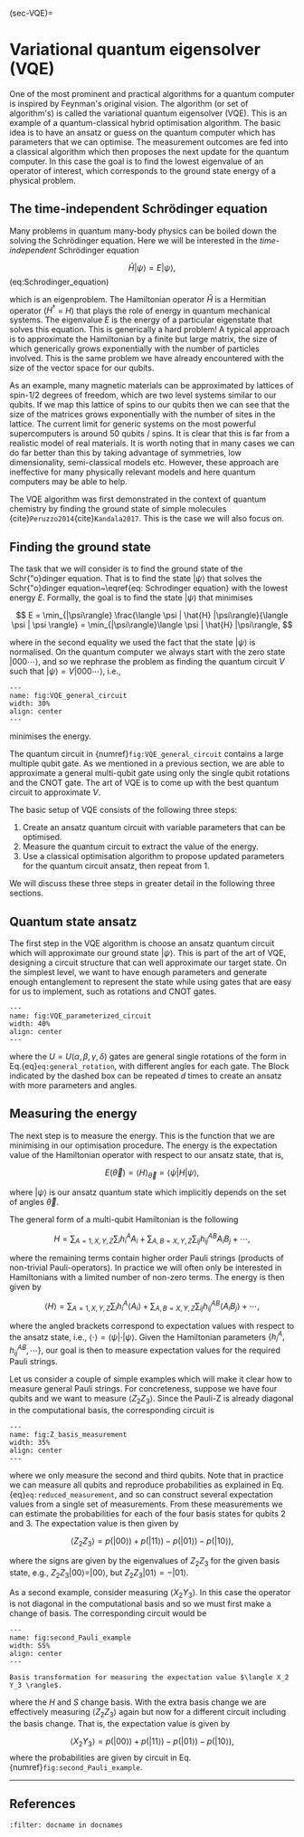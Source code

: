 (sec-VQE)=
# Variational quantum eigensolver (VQE)

One of the most prominent and practical algorithms for a quantum computer is inspired by Feynman's original vision. The algorithm (or set of algorithm's) is called the variational quantum eigensolver (VQE). This is an example of a quantum-classical hybrid optimisation algorithm. The basic idea is to have an ansatz or guess on the quantum computer which has parameters that we can optimise. The measurement outcomes are fed into a classical algorithm which then proposes the next update for the quantum computer. In this case the goal is to find the lowest eigenvalue of an operator of interest, which corresponds to the ground state energy of a physical problem.


## The time-independent Schrödinger equation

Many problems in quantum many-body physics can be boiled down the solving the Schrödinger equation. Here we will be interested in the *time-independent* Schrödinger equation

$$
    \hat{H} |\psi\rangle = E |\psi\rangle,
$$(eq:Schrodinger_equation)

which is an eigenproblem.
The Hamiltonian operator $\hat{H}$ is a Hermitian operator ($H^\dagger$ = $H$) that plays the role of energy in quantum mechanical systems. The eigenvalue $E$ is the energy of a particular eigenstate that solves this equation. This is generically a hard problem! A typical approach is to approximate the Hamiltonian by a finite but large matrix, the size of which generically grows exponentially with the number of particles involved. This is the same problem we have already encountered with the size of the vector space for our qubits.

As an example, many magnetic materials can be approximated by lattices of spin-1/2 degrees of freedom, which are two level systems similar to our qubits. If we map this lattice of spins to our qubits then we can see that the size of the matrices grows exponentially with the number of sites in the lattice. The current limit for generic systems on the most powerful supercomputers is around 50 qubits / spins. It is clear that this is far from a realistic model of real materials. It is worth noting that in many cases we can do far better than this by taking advantage of symmetries, low dimensionality, semi-classical models etc. However, these approach are ineffective for many physically relevant models and here quantum computers may be able to help.

The VQE algorithm was first demonstrated in the context of quantum chemistry by finding the ground state of simple molecules {cite}`Peruzzo2014`{cite}`Kandala2017`. This is the case we will also focus on. 


## Finding the ground state

The task that we will consider is to find the ground state of the Schr{\"o}dinger equation. That is to find the state $|\psi\rangle$ that solves the Schr{\"o}dinger equation~\eqref{eq: Schrodinger equation} with the lowest energy $E$. Formally, the goal is to find the state $|\psi\rangle$ that minimises

$$
E = \min_{|\psi\rangle} \frac{\langle \psi | \hat{H} |\psi\rangle}{\langle \psi | \psi \rangle} = \min_{|\psi\rangle}\langle \psi | \hat{H} |\psi\rangle,
$$

where in the second equality we used the fact that the state $|\psi\rangle$ is normalised. On the quantum computer we always start with the zero state $|000\cdots \rangle$, and so we rephrase the problem as finding the quantum circuit $V$ such that $|\psi\rangle = V |000\cdots\rangle$, i.e., 

```{figure} ../images/VQEGeneralCircuit.png
---
name: fig:VQE_general_circuit
width: 30%
align: center
---
```

minimises the energy.

The quantum circuit in {numref}`fig:VQE_general_circuit` contains a large multiple qubit gate. As we mentioned in a previous section, we are able to approximate a general multi-qubit gate using only the single qubit rotations and the CNOT gate. The art of VQE is to come up with the best quantum circuit to approximate $V$.

The basic setup of VQE consists of the following three steps:

1. Create an ansatz quantum circuit with variable parameters that can be optimised.
2.  Measure the quantum circuit to extract the value of the energy.
3. Use a classical optimisation algorithm to propose updated parameters for the quantum circuit ansatz, then repeat from 1.

We will discuss these three steps in greater detail in the following three sections.


## Quantum state ansatz

The first step in the VQE algorithm is choose an ansatz quantum circuit which will approximate our ground state $|\psi\rangle$. This is part of the art of VQE, designing a circuit structure that can well approximate our target state. On the simplest level, we want to have enough parameters and generate enough entanglement to represent the state while using gates that are easy for us to implement, such as rotations and CNOT gates.

```{figure} ../images/VQEParameterizedCircuit.png
---
name: fig:VQE_parameterized_circuit
width: 40%
align: center
---
```

where the $U = U(\alpha, \beta, \gamma, \delta)$ gates are general single rotations of the form in Eq.{eq}`eq:general_rotation`, with different angles for each gate. The Block indicated by the dashed box can be repeated $d$ times to create an ansatz with more parameters and angles.


## Measuring the energy

The next step is to measure the energy. This is the function that we are minimising in our optimisation procedure. The energy is the expectation value of the Hamiltonian operator with respect to our ansatz state, that is,

$$
    E(\vec{\theta}) = \langle H \rangle_{\vec{\theta}} = \langle \psi | H |\psi\rangle,
$$

where $|\psi\rangle$ is our ansatz quantum state which implicitly depends on the set of angles $\vec{\theta}$.

The general form of a multi-qubit Hamiltonian is the following

$$
    H = \sum_{A=1,X,Y,Z} \sum_i h_i^A A_i + \sum_{A,B=X,Y,Z}\sum_{ij} h_{ij}^{AB} A_i B_j + \cdots,
$$

where the remaining terms contain higher order Pauli strings (products of non-trivial Pauli-operators). In practice we will often only be interested in Hamiltonians with a limited number of non-zero terms. The energy is then given by

$$
    \langle H \rangle = \sum_{A=1,X,Y,Z} \sum_i h_i^A \langle A_i \rangle + \sum_{A,B=X,Y,Z}\sum_{ij} h_{ij}^{AB} \langle A_i B_j \rangle + \cdots,
$$

where the angled brackets correspond to expectation values with respect to the ansatz state, i.e., $\langle \cdot \rangle = \langle \psi | \cdot |\psi \rangle$. Given the Hamiltonian parameters $\{h_i^A, h_{ij}^{AB},\cdots\}$, our goal is then to measure expectation values for the required Pauli strings.

Let us consider a couple of simple examples which will make it clear how to measure general Pauli strings. For concreteness, suppose we have four qubits and we want to measure $\langle Z_2 Z_3 \rangle$. Since the Pauli-Z is already diagonal in the computational basis, the corresponding circuit is

```{figure} ../images/ZBasisMeasurement.png
---
name: fig:Z_basis_measurement
width: 35%
align: center
---
```

where we only measure the second and third qubits. Note that in practice we can measure all qubits and reproduce probabilities as explained in Eq.{eq}`eq:reduced_measurement`, and so can construct several expectation values from a single set of measurements. From these measurements we can estimate the probabilities for each of the four basis states for qubits 2 and 3. The expectation value is then given by

$$
    \langle Z_2 Z_3 \rangle = p(|00\rangle) + p(|11\rangle) - p(|01\rangle) - p(|10\rangle),
$$

where the signs are given by the eigenvalues of $Z_2 Z_3$ for the given basis state, e.g., $Z_2 Z_3 |00\rangle = |00\rangle$, but $Z_2 Z_3 |01\rangle = -|01\rangle$.

As a second example, consider measuring $\langle X_2 Y_3 \rangle$. In this case the operator is not diagonal in the computational basis and so we must first make a change of basis. The corresponding circuit would be

```{figure} ../images/SecondPauliExample.png
---
name: fig:second_Pauli_example
width: 55%
align: center
---

Basis transformation for measuring the expectation value $\langle X_2 Y_3 \rangle$.
```

where the $H$ and $S$ change basis. With the extra basis change we are effectively measuring $\langle Z_2 Z_3 \rangle$ again but now for a different circuit including the basis change. That is, the expectation value is given by

$$
    \langle X_2 Y_3 \rangle = p(|00\rangle) + p(|11\rangle) - p(|01\rangle) - p(|10\rangle),
$$
where the probabilities are given by circuit in Eq.{numref}`fig:second_Pauli_example`.





---

## References
```{bibliography}
:filter: docname in docnames
```